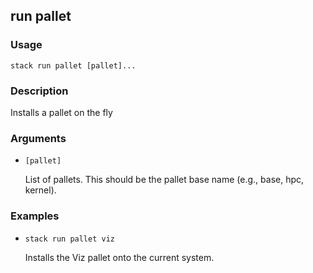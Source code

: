 ## run pallet

### Usage

`stack run pallet [pallet]...`

### Description

Installs a pallet on the fly

### Arguments

* `[pallet]`

   List of pallets. This should be the pallet base name (e.g., base, hpc,
	kernel).


### Examples

* `stack run pallet viz`

   Installs the Viz pallet onto the current system.



